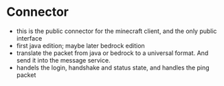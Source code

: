 # Connector

+ this is the public connector for the minecraft client, and the only public interface
+ first java edition; maybe later bedrock edition
+ translate the packet from java or bedrock to a universal format. And send it into the message service.
+ handels the login, handshake and status state, and handles the ping packet